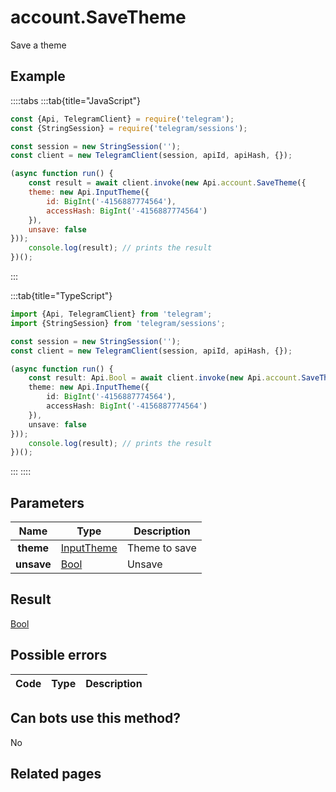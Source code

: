 # account.SaveTheme

Save a theme



## Example

::::tabs
:::tab{title="JavaScript"}
```js
const {Api, TelegramClient} = require('telegram');
const {StringSession} = require('telegram/sessions');

const session = new StringSession('');
const client = new TelegramClient(session, apiId, apiHash, {});

(async function run() {
    const result = await client.invoke(new Api.account.SaveTheme({
    theme: new Api.InputTheme({
        id: BigInt('-4156887774564'),
        accessHash: BigInt('-4156887774564')
    }),
    unsave: false
}));
    console.log(result); // prints the result
})();
```
:::

:::tab{title="TypeScript"}
```ts
import {Api, TelegramClient} from 'telegram';
import {StringSession} from 'telegram/sessions';

const session = new StringSession('');
const client = new TelegramClient(session, apiId, apiHash, {});

(async function run() {
    const result: Api.Bool = await client.invoke(new Api.account.SaveTheme({
    theme: new Api.InputTheme({
        id: BigInt('-4156887774564'),
        accessHash: BigInt('-4156887774564')
    }),
    unsave: false
}));
    console.log(result); // prints the result
})();
```
:::
::::



## Parameters

| Name | Type | Description |
| :--: | ---- | ----------- |
| **theme** | [InputTheme](https://core.telegram.org/type/InputTheme) | Theme to save 
| **unsave** | [Bool](https://core.telegram.org/type/Bool) | Unsave 


## Result

[Bool](https://core.telegram.org/type/Bool)



## Possible errors

| Code | Type | Description |
| :--: | ---- | ----------- |


## Can bots use this method?

No

## Related pages



